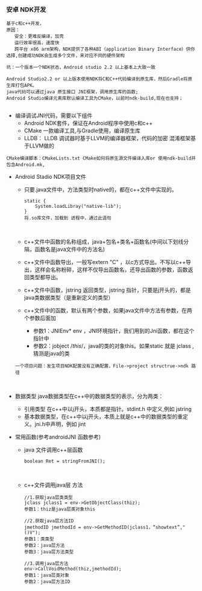 ### 安卓 NDK开发

```
基于c和c++开发，
原因：
   安全：更难反编译，加壳
   运行效率很高，速度快
   跨平台 x86 arm架构，NDK提供了各种ABI（application Binary Interface）供你选择,创建成功NDK会生成多个文件，来对应不同的硬件架构
```



```
坑：一个版本一个NDK状态，Android studio 2.2 以上基本上大致一致
```



```
Android Studio2.2 or 以上版本使用NDK将C和C++代码编译到原生库，然后Gradle将原生库打包APK。
java代码可以通过java 原生接口 JNI框架，调用原生库的函数;
Android Studio编译元素库默认编译工具为CMake，以前时ndk-build,现在也支持；


```

- 编译调试JNI代码，需要以下组件
  - Android NDK套件，保证在Android程序中使用c和c++
  - CMake 一款编译工具,与Gradle使用，编译原生库
  - LLDB： LLDB 调试器时基于LLVM的编译器框架，代码的加密 混淆框架基于LLVM做的

```
CMake编译脚本：CMakeLists.txt CMake如何将原生源文件编译入库or 使用ndk-build并包含Android.mk,
```





- Android Stadio NDK项目文件

  - 只要.java文件中，方法类型时native的，都在c++文件中实现的。

    ```
    static {
        System.loadLibray("native-lib");
    }
    将.so库文件，加载到 进程中，通过此语句
    ```

    ​

  - c++文件中函数的名称组成，java+包名+类名+函数名(中间以下划线分隔，函数名是java文件中的方法名)

  - c++文件中函数导出，一般写extern "C" ，以c方式导出。不写以c++导出，这样会名称粉碎，这样不仅导出函数名，还导出函数的参数，函数返回类型都导出。

  - c++文件中函数，jstring 返回类型，jstring 指针，只要是j开头的，都是java类数据类型（是重新定义的类型）

  - c++文件中的函数，默认有两个参数，如果java文件中方法有参数，在两个参数后面加

    - 参数1：JNIEnv* env ，JNI环境指针，我们用到的Jni函数，都在这个指针中
    - 参数2：jobject /*this*/，java的类的对象this。如果static 就是 jclass ,猜测是java的类

  ```
  一个项目问题：发生项目NDK配置没有正确配置，File->project structrue->ndk 路径
  ```

  ​

- 数据类型
  java数据类型在c++中的数据类型的表示，分为两类：

  - 引用类型 在c++中以j开头，本质都是指针。stdint.h 中定义,例如 jstring
  - 基本数据类型，在c++中以j开头，本质上就是c++中的数据类型的重定义。jni.h中声明，例如 jint

- 常用函数(参考androidJNI 函数参考)

  - java 文件调用c++层函数

    ```
    boolean Ret = stringFromJNI();
    ```

    ​

  - c++文件调用java层 方法

    ```
    //1.获取java层类类型
    jclass jclass1 = env->GetObjectClass(thiz);
    参数1：thiz是java层类对象this

    //2.获取java层方法ID
    jmethodID jmethodId = env->GetMethodID(jclass1，“showtext”,"()V");
    参数1：类类型
    参数2：java层方法
    参数3：java层方法类型

    //3.调用java层方法
    env->CallVoidMethod(thiz,jmethodId);
    参数1：java层类对象
    参数2：java层方法ID
    ```

    ​
